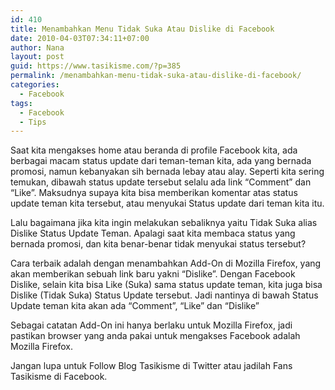 ```yaml
---
id: 410
title: Menambahkan Menu Tidak Suka Atau Dislike di Facebook
date: 2010-04-03T07:34:11+07:00
author: Nana
layout: post
guid: https://www.tasikisme.com/?p=385
permalink: /menambahkan-menu-tidak-suka-atau-dislike-di-facebook/
categories:
  - Facebook
tags:
  - Facebook
  - Tips
---
```

Saat kita mengakses home atau beranda di profile Facebook kita, ada berbagai macam status update dari teman-teman kita, ada yang bernada promosi, namun kebanyakan sih bernada lebay atau alay. Seperti kita sering temukan, dibawah status update tersebut selalu ada link “Comment” dan “Like”. Maksudnya supaya kita bisa memberikan komentar atas status update teman kita tersebut, atau menyukai Status update dari teman kita itu.

Lalu bagaimana jika kita ingin melakukan sebaliknya yaitu Tidak Suka alias Dislike Status Update Teman. Apalagi saat kita membaca status yang bernada promosi, dan kita benar-benar tidak menyukai status tersebut?

Cara terbaik adalah dengan menambahkan Add-On di Mozilla Firefox, yang akan memberikan sebuah link baru yakni “Dislike”. Dengan Facebook Dislike, selain kita bisa Like (Suka) sama status update teman, kita juga bisa Dislike (Tidak Suka) Status Update tersebut. Jadi nantinya di bawah Status Update teman kita akan ada “Comment”, “Like” dan “Dislike”

Sebagai catatan Add-On ini hanya berlaku untuk Mozilla Firefox, jadi pastikan browser yang anda pakai untuk mengakses Facebook adalah Mozilla Firefox.

Jangan lupa untuk Follow Blog Tasikisme di Twitter atau jadilah Fans Tasikisme di Facebook.